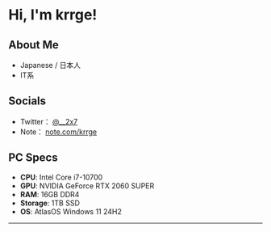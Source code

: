 # Hi, I'm krrge!

## About Me
- Japanese / 日本人
- IT系

## Socials
- Twitter： [@__2x7](https://x.com/__2x7)
- Note： [note.com/krrge](https://note.com/krrge)

## PC Specs

- **CPU**: Intel Core i7-10700  
- **GPU**: NVIDIA GeForce RTX 2060 SUPER  
- **RAM**: 16GB DDR4  
- **Storage**: 1TB SSD  
- **OS**: AtlasOS Windows 11 24H2

---

